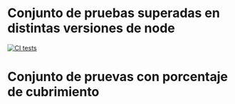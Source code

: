 # Conjunto de pruebas superadas en distintas versiones de node

[![CI tests](https://github.com/ULL-ESIT-INF-DSI-2425/prct06-generics-solid-AlejandroBarretoRamallo/actions/workflows/ci.yml/badge.svg)](https://github.com/ULL-ESIT-INF-DSI-2425/prct06-generics-solid-AlejandroBarretoRamallo/actions/workflows/ci.yml)

# Conjunto de pruevas con porcentaje de cubrimiento
